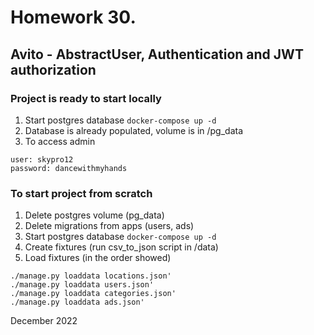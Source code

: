 # Homework 30.

## Avito - AbstractUser, Authentication and JWT authorization

### Project is ready to start locally

1. Start postgres database `docker-compose up -d`
2. Database is already populated, volume is in /pg_data
3. To access admin
```
user: skypro12
password: dancewithmyhands
```

### To start project from scratch

1. Delete postgres volume (pg_data)
2. Delete migrations from apps (users, ads)
3. Start postgres database `docker-compose up -d`
4. Create fixtures (run csv_to_json script in /data)
5. Load fixtures (in the order showed)
```
./manage.py loaddata locations.json'
./manage.py loaddata users.json'
./manage.py loaddata categories.json'
./manage.py loaddata ads.json'
```

December 2022